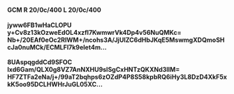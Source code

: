 #### GCM R 20/0c/400 L 20/0c/400
**jyww6FB1wHaCLOPU**<br/>**y+Cv8z13kOzweEdOL4xzfl7KwmwrVk4Dp4v56NuQMKc=**<br/>**Nb+/20EAf0eOc2RIWM+/ncohs3A/JjUlZC6dHbJKqE5MswmgXDQmoSHcJa0nuMCk/ECMLFI7k9elet4m...**<br/><br/>
**8UAspqgddCd9SFOC**<br/>**lxd6Gam/QLX0g8VZ7AnNXHU9slSgCxHNTzQKXNd3lIM=**<br/>**HF7ZTFa2eNa/j+/99aT2bqhps6zOZdP4P8S58kpbRQ6iHy3L8DzD4XkF5xkK5oo95DCLHWHrJuGL05XC...**